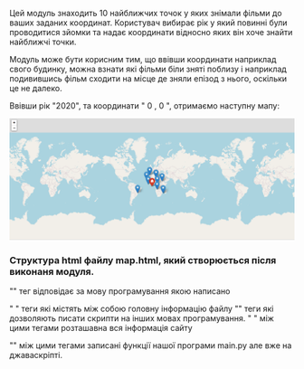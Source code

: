Цей модуль знаходить 10 найближчих точок у яких знімали фільми до ваших заданих координат.
Користувач вибирає рік у який повинні були проводитися зйомки та надає координати відносно яких він хоче знайти найближчі точки.

Модуль може бути корисним тим, що ввівши координати наприклад свого будинку, можна взнати які фільми біли зняті поблизу і наприклад
подивившись фільм сходити на місце де зняли епізод з нього, оскільки це не далеко.

Ввівши рік "2020", та координати " 0 , 0 ", отримаємо наступну мапу: 

![text](map.PNG?raw=true "text")

### Структура html файлу map.html, який створюється після виконаня модуля. ###

"<!DOCTYPE html>" тег відповідає за мову програмування якою написано

"<head> </head>" теги які містять між собою головну інформацію файлу
"<script> </script>" теги які дозволяють писати скрипти на інших мовах програмування.
"<body> </body>" між цими тегами розташавна вся інформація сайту

"<script> </script>" між цими тегами записані функції нашої програми main.py але вже на джаваскріпті.
